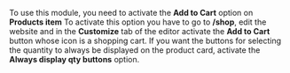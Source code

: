 To use this module, you need to activate the **Add to Cart** option on
**Products item** To activate this option you have to go to **/shop**,
edit the website and in the **Customize** tab of the editor activate the
**Add to Cart** button whose icon is a shopping cart.
If you want the buttons for selecting the quantity to always be displayed on the
product card, activate the **Always display qty buttons** option.
